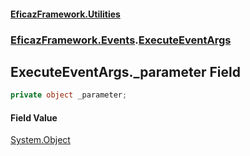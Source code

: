 #### [EficazFramework.Utilities](EficazFrameworkUtilities.md 'EficazFramework Utilities')
### [EficazFramework.Events](EficazFrameworkUtilities.md#EficazFramework.Events 'EficazFramework.Events').[ExecuteEventArgs](EficazFramework.Events/ExecuteEventArgs.md 'EficazFramework.Events.ExecuteEventArgs')

## ExecuteEventArgs._parameter Field

```csharp
private object _parameter;
```

#### Field Value
[System.Object](https://docs.microsoft.com/en-us/dotnet/api/System.Object 'System.Object')